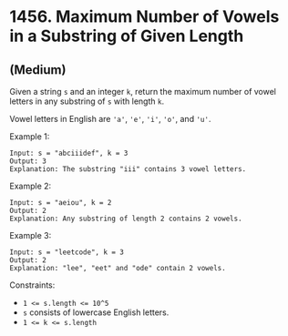 # 1456. Maximum Number of Vowels in a Substring of Given Length
## (Medium)

Given a string `s` and an integer `k`, return the maximum number of vowel letters in any substring of `s` with length `k`.

Vowel letters in English are `'a'`, `'e'`, `'i'`, `'o'`, and `'u'`.


Example 1:

```
Input: s = "abciiidef", k = 3
Output: 3
Explanation: The substring "iii" contains 3 vowel letters.
```

Example 2:

```
Input: s = "aeiou", k = 2
Output: 2
Explanation: Any substring of length 2 contains 2 vowels.
```

Example 3:

```
Input: s = "leetcode", k = 3
Output: 2
Explanation: "lee", "eet" and "ode" contain 2 vowels.
```

Constraints:

- `1 <= s.length <= 10^5`
- `s` consists of lowercase English letters.
- `1 <= k <= s.length`